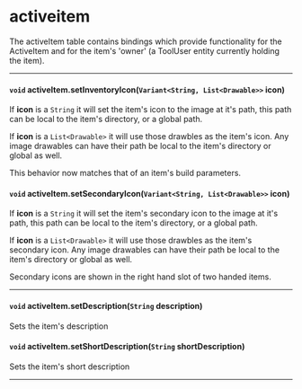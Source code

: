 # activeitem

The activeItem table contains bindings which provide functionality for the ActiveItem and for the item's 'owner' (a ToolUser entity currently holding the item).

---

#### `void` activeItem.setInventoryIcon(`Variant<String, List<Drawable>>` icon)

If **icon** is a `String` it will set the item's icon to the image at it's path, this path can be local to the item's directory, or a global path.

If **icon** is a `List<Drawable>` it will use those drawbles as the item's icon. Any image drawables can have their path be local to the item's directory or global as well.

This behavior now matches that of an item's build parameters.

#### `void` activeItem.setSecondaryIcon(`Variant<String, List<Drawable>>` icon)

If **icon** is a `String` it will set the item's secondary icon to the image at it's path, this path can be local to the item's directory, or a global path.

If **icon** is a `List<Drawable>` it will use those drawbles as the item's secondary icon. Any image drawables can have their path be local to the item's directory or global as well.

Secondary icons are shown in the right hand slot of two handed items.

---

#### `void` activeItem.setDescription(`String` description)

Sets the item's description

#### `void` activeItem.setShortDescription(`String` shortDescription)

Sets the item's short description

---
